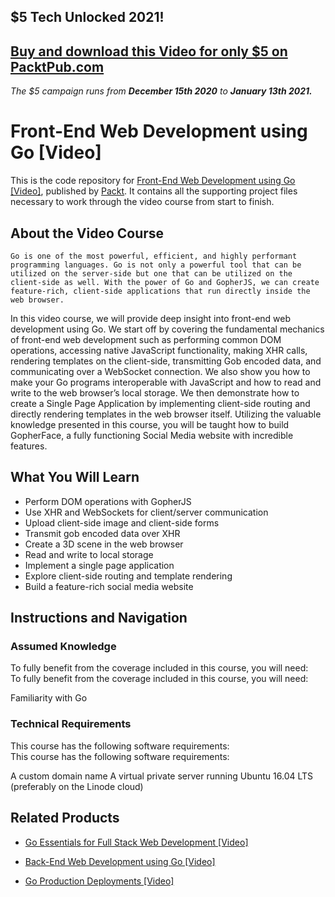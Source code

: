 ## $5 Tech Unlocked 2021!
[Buy and download this Video for only $5 on PacktPub.com](https://www.packtpub.com/product/front-end-web-development-using-go-video/9781788398916)
-----
*The $5 campaign         runs from __December 15th 2020__ to __January 13th 2021.__*

# Front-End Web Development using Go [Video]
This is the code repository for [Front-End Web Development using Go [Video]](https://www.packtpub.com/web-development/front-end-web-development-using-go-video?utm_source=github&utm_medium=repository&utm_campaign=9781788398916), published by [Packt](https://www.packtpub.com/?utm_source=github). It contains all the supporting project files necessary to work through the video course from start to finish.
## About the Video Course
	Go is one of the most powerful, efficient, and highly performant programming languages. Go is not only a powerful tool that can be utilized on the server-side but one that can be utilized on the client-side as well. With the power of Go and GopherJS, we can create feature-rich, client-side applications that run directly inside the web browser.

In this video course, we will provide deep insight into front-end web development using Go. We start off by covering the fundamental mechanics of front-end web development such as performing common DOM operations, accessing native JavaScript functionality, making XHR calls, rendering templates on the client-side, transmitting Gob encoded data, and communicating over a WebSocket connection. We also show you how to make your Go programs interoperable with JavaScript and how to read and write to the web browser’s local storage. We then demonstrate how to create a Single Page Application by implementing client-side routing and directly rendering templates in the web browser itself. Utilizing the valuable knowledge presented in this course, you will be taught how to build GopherFace, a fully functioning Social Media website with incredible features.

<H2>What You Will Learn</H2>
<DIV class=book-info-will-learn-text>
<UL>
<LI>Perform DOM operations with GopherJS 
<LI>Use XHR and WebSockets for client/server communication 
<LI>Upload client-side image and client-side forms 
<LI>Transmit gob encoded data over XHR 
<LI>Create a 3D scene in the web browser 
<LI>Read and write to local storage 
<LI>Implement a single page application 
<LI>Explore client-side routing and template rendering 
<LI>Build a feature-rich social media website </LI></UL></DIV>

## Instructions and Navigation
### Assumed Knowledge
To fully benefit from the coverage included in this course, you will need:<br/>
To fully benefit from the coverage included in this course, you will need:

Familiarity with Go
### Technical Requirements
This course has the following software requirements:<br/>
This course has the following software requirements:

A custom domain name
A virtual private server running Ubuntu 16.04 LTS (preferably on the Linode cloud)

## Related Products
* [Go Essentials for Full Stack Web Development [Video]](https://www.packtpub.com/web-development/go-essentials-full-stack-web-development-video?utm_source=github&utm_medium=repository&utm_campaign=9781787280946)

* [Back-End Web Development using Go [Video]](https://www.packtpub.com/web-development/back-end-web-development-using-go-video?utm_source=github&utm_medium=repository&utm_campaign=9781788392761)

* [Go Production Deployments [Video]](https://www.packtpub.com/web-development/go-production-deployments-video?utm_source=github&utm_medium=repository&utm_campaign=9781788399340)

